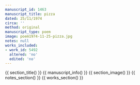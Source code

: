 ```yaml
---
manuscript_id: 1463
manuscript_title: pizza
dated: 25/11/1974
circa: ''
method: original
manuscript_type: poem
image: poem1974-11-25-pizza.jpg
notes: null
works_included:
- work_id: 5492
  altered: 'no'
  edited: 'no'
---
```


{{ section_title() }}
{{ manuscript_info() }}
{{ section_image() }}
{{ notes_section() }}
{{ works_section() }}
